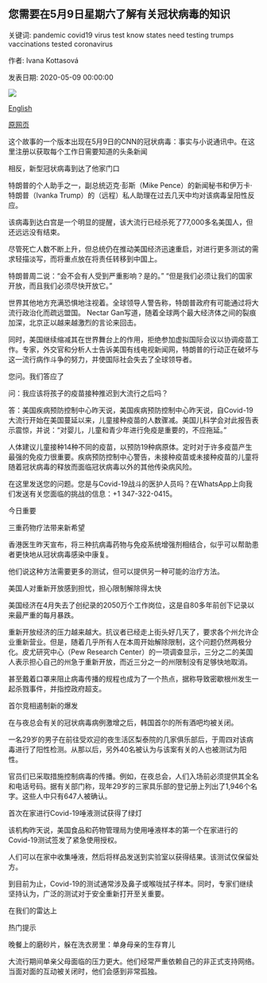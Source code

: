 ## 您需要在5月9日星期六了解有关冠状病毒的知识

关键词: pandemic covid19 virus test know states need testing trumps vaccinations tested coronavirus

作者: Ivana Kottasová

发表日期: 2020-05-09 00:00:00

![](https://cdn.cnn.com/cnnnext/dam/assets/200130165125-corona-virus-cdc-image-super-tease.jpg)

[English](What%20you%20need%20to%20know%20about%20coronavirus%20on%20Saturday%2C%20May%209.md)

[原网页](https://edition.cnn.com/2020/05/09/world/coronavirus-newsletter-05-09-20-intl/index.html)

这个故事的一个版本出现在5月9日的CNN的冠状病毒：事实与小说通讯中。在这里注册以获取每个工作日需要知道的头条新闻

相反，新型冠状病毒到达了他家门口

特朗普的个人助手之一，副总统迈克·彭斯（Mike Pence）的新闻秘书和伊万卡·特朗普（Ivanka Trump）的（远程）私人助理在过去几天中均对该病毒呈阳性反应。

该病毒到达白宫是一个明显的提醒，该大流行已经杀死了77,000多名美国人，但还远远没有结束。

尽管死亡人数不断上升，但总统仍在推动美国经济迅速重启，对进行更多测试的需求轻描淡写，而将重点放在将责任转移到中国上。

特朗普周二说：“会不会有人受到严重影响？是的。” “但是我们必须让我们的国家开放，而且我们必须尽快开放它。”

世界其他地方充满恐惧地注视着。全球领导人警告称，特朗普政府有可能通过将大流行政治化而疏远盟国。 Nectar Gan写道，随着全球两个最大经济体之间的裂痕加深，北京正以越来越激烈的言论来回击。

同时，美国继续缩减其在世界舞台上的作用，拒绝参加虚拟国际会议以协调疫苗工作。专家，外交官和分析人士告诉美国有线电视新闻网，特朗普的行动正在破坏与这一流行病作斗争的努力，并使国际社会失去了全球领导者。

您问。我们答应了

问：我应该将孩子的疫苗接种推迟到大流行之后吗？

答：美国疾病预防控制中心昨天说，美国疾病预防控制中心昨天说，自Covid-19大流行开始在美国蔓延以来，儿童接种疫苗的人数骤减。美国儿科学会对此报告表示震惊，并说：“对婴儿，儿童和青少年进行免疫是重要的，不应拖延。”

人体建议儿童接种14种不同的疫苗，以预防19种病原体。定时对于许多疫苗产生最强的免疫力很重要。疾病预防控制中心警告，未接种疫苗或未接种疫苗的儿童将随着冠状病毒的释放而面临冠状病毒以外的其他传染病风险。

在这里发送您的问题。您是与Covid-19战斗的医护人员吗？在WhatsApp上向我们发送有关您面临的挑战的信息：+1 347-322-0415。

今日重要

三重药物疗法带来新希望

香港医生昨天宣布，将三种抗病毒药物与免疫系统增强剂相结合，似乎可以帮助患者更快地从冠状病毒感染中康复。

他们说这种方法需要更多的测试，但可以提供另一种可能的治疗方法。

美国人对重新开放感到担忧，担心限制解除得太快

美国经济在4月失去了创纪录的2050万个工作岗位，这是自80多年前创下记录以来最严重的每月暴跌。

重新开放经济的压力越来越大。抗议者已经走上街头好几天了，要求各个州允许企业重新营业。但是，随着几乎所有人在本周开始解除限制，这个问题仍然两极分化。皮尤研究中心（Pew Research Center）的一项调查显示，三分之二的美国人表示担心自己的州急于重新开放，而近三分之一的州限制没有足够快地取消。

甚至戴着口罩来阻止病毒传播的规程也成为了一个热点，据称导致密歇根州发生一起杀戮事件，并指控政府超支。

首尔竞相遏制新的爆发

在与夜总会有关的冠状病毒病例激增之后，韩国首尔的所有酒吧均被关闭。

一名29岁的男子在前往受欢迎的夜生活区梨泰院的几家俱乐部后，于周四对该病毒进行了阳性检测。从那以后，另外40名被认为与该案有关的人也被测试为阳性。

官员们已采取措施控制病毒的传播。例如，在夜总会，人们入场前必须提供其全名和电话号码。据有关部门称，现年29岁的三家具乐部的登记册上列出了1,946个名字。这些人中只有647人被确认。

首次在家进行Covid-19唾液测试获得了绿灯

该机构昨天说，美国食品和药物管理局为使用唾液样本的第一个在家进行的Covid-19测试签发了紧急使用授权。

人们可以在家中收集唾液，然后将样品发送到实验室以获得结果。该测试仅保留处方。

到目前为止，Covid-19的测试通常涉及鼻子或喉咙拭子样本。同时，专家们继续坚持认为，广泛的测试对于安全重新打开至关重要。

在我们的雷达上

热门提示

晚餐上的磨砂片，躲在洗衣房里：单身母亲的生存育儿

大流行期间单亲父母面临的压力更大。他们经常严重依赖自己的非正式支持网络。当面对面的互动被关闭时，他们会感到非常孤独。
